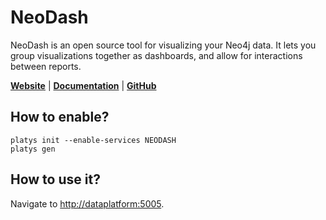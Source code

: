 # NeoDash

NeoDash is an open source tool for visualizing your Neo4j data. It lets you group visualizations together as dashboards, and allow for interactions between reports.

**[Website](https://neo4j.com/labs/neodash/)** | **[Documentation](https://neo4j.com/labs/neodash/2.4/user-guide/)** | **[GitHub](https://github.com/neo4j-labs/neodash)**

## How to enable?

```
platys init --enable-services NEODASH
platys gen
```

## How to use it?

Navigate to <http://dataplatform:5005>.
